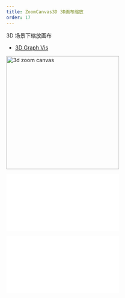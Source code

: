 ```yaml
---
title: ZoomCanvas3D 3D画布缩放
order: 17
---
```


3D 场景下缩放画布

- [3D Graph Vis](/examples/feature/features/#webgl3d)

<img alt="3d zoom canvas" src="https://mdn.alipayobjects.com/huamei_qa8qxu/afts/img/A*hWoCRY_2i50AAAAAAAAAAAAADmJ7AQ/original" height='300'/>

<embed src="../../common/BaseZoonCanvasOptions.zh.md"></embed>

<embed src="../../common/IG6GraphEvent.zh.md"></embed>
